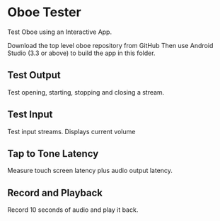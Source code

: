 # Oboe Tester

Test Oboe using an Interactive App.

Download the top level oboe repository from GitHub
Then use Android Studio (3.3 or above) to build the app in this folder.

## Test Output

Test opening, starting, stopping and closing a stream.

## Test Input

Test input streams. Displays current volume

## Tap to Tone Latency

Measure touch screen latency plus audio output latency.

## Record and Playback

Record 10 seconds of audio and play it back.
